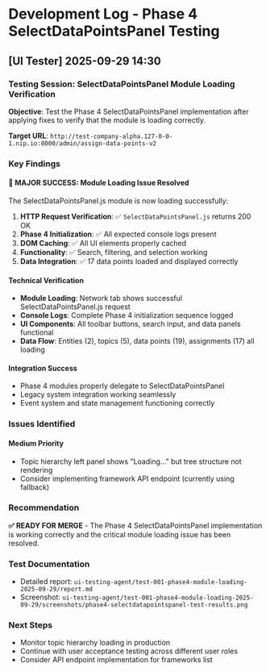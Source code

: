 # Development Log - Phase 4 SelectDataPointsPanel Testing

## [UI Tester] 2025-09-29 14:30

### Testing Session: SelectDataPointsPanel Module Loading Verification

**Objective**: Test the Phase 4 SelectDataPointsPanel implementation after applying fixes to verify that the module is loading correctly.

**Target URL**: `http://test-company-alpha.127-0-0-1.nip.io:8000/admin/assign-data-points-v2`

### Key Findings

#### 🎉 **MAJOR SUCCESS**: Module Loading Issue Resolved

The SelectDataPointsPanel.js module is now loading successfully:

1. **HTTP Request Verification**: ✅ `SelectDataPointsPanel.js` returns 200 OK
2. **Phase 4 Initialization**: ✅ All expected console logs present
3. **DOM Caching**: ✅ All UI elements properly cached
4. **Functionality**: ✅ Search, filtering, and selection working
5. **Data Integration**: ✅ 17 data points loaded and displayed correctly

#### Technical Verification
- **Module Loading**: Network tab shows successful SelectDataPointsPanel.js request
- **Console Logs**: Complete Phase 4 initialization sequence logged
- **UI Components**: All toolbar buttons, search input, and data panels functional
- **Data Flow**: Entities (2), topics (5), data points (19), assignments (17) all loading

#### Integration Success
- Phase 4 modules properly delegate to SelectDataPointsPanel
- Legacy system integration working seamlessly
- Event system and state management functioning correctly

### Issues Identified

#### Medium Priority
- Topic hierarchy left panel shows "Loading..." but tree structure not rendering
- Consider implementing framework API endpoint (currently using fallback)

### Recommendation

**✅ READY FOR MERGE** - The Phase 4 SelectDataPointsPanel implementation is working correctly and the critical module loading issue has been resolved.

### Test Documentation
- Detailed report: `ui-testing-agent/test-001-phase4-module-loading-2025-09-29/report.md`
- Screenshot: `ui-testing-agent/test-001-phase4-module-loading-2025-09-29/screenshots/phase4-selectdatapointspanel-test-results.png`

### Next Steps
- Monitor topic hierarchy loading in production
- Continue with user acceptance testing across different user roles
- Consider API endpoint implementation for frameworks list